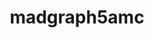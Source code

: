 ---
title: "madgraph5amc"
layout: cache
categories: [package, develop]
meta: {"compilers": ["none"], "num_specs": 9, "num_specs_by_stack": {"hep": 9, "root": 9}, "oss": ["ubuntu22.04"], "platforms": ["linux"], "stacks": ["hep", "root"], "targets": ["x86_64_v3"], "versions": ["2.9.20"]}
spec_details: [{"compiler": "none", "hash": "4d5nijk2lmqd3qeq3qmc2lchfapyteqy", "os": "ubuntu22.04", "platform": "linux", "size": "-", "stacks": ["hep", "root"], "target": "x86_64_v3", "variants": ["~atlas", "build_system=makefile", "~collier", "~ninja", "patches:=1bcdb0e", "~pythia8"], "versions": ["2.9.20"]}, {"compiler": "none", "hash": "bqchnxdonzeuv6wdxb3sbm7c5mishuph", "os": "ubuntu22.04", "platform": "linux", "size": "-", "stacks": ["hep", "root"], "target": "x86_64_v3", "variants": ["~atlas", "build_system=makefile", "~collier", "~ninja", "patches:=1bcdb0e", "~pythia8"], "versions": ["2.9.20"]}, {"compiler": "none", "hash": "cpexyswozyuwaqs4hn5jlzmz3tqf3lfe", "os": "ubuntu22.04", "platform": "linux", "size": "-", "stacks": ["hep", "root"], "target": "x86_64_v3", "variants": ["~atlas", "build_system=makefile", "~collier", "~ninja", "patches:=1bcdb0e", "~pythia8"], "versions": ["2.9.20"]}, {"compiler": "none", "hash": "deoqf44lpypbmqeyobm4kaovgex6fgjm", "os": "ubuntu22.04", "platform": "linux", "size": "-", "stacks": ["hep", "root"], "target": "x86_64_v3", "variants": ["~atlas", "build_system=makefile", "~collier", "~ninja", "patches:=1bcdb0e", "~pythia8"], "versions": ["2.9.20"]}, {"compiler": "none", "hash": "fqjb3x5jo2at3cutxhkdqvmbne4wlzrj", "os": "ubuntu22.04", "platform": "linux", "size": "-", "stacks": ["hep", "root"], "target": "x86_64_v3", "variants": ["~atlas", "build_system=makefile", "~collier", "~ninja", "patches:=1bcdb0e", "~pythia8"], "versions": ["2.9.20"]}, {"compiler": "none", "hash": "lpqjufsf6bnjfr3fzyxb5zqhowm5qlte", "os": "ubuntu22.04", "platform": "linux", "size": "-", "stacks": ["hep", "root"], "target": "x86_64_v3", "variants": ["~atlas", "build_system=makefile", "~collier", "~ninja", "patches:=1bcdb0e", "~pythia8"], "versions": ["2.9.20"]}, {"compiler": "none", "hash": "nhnr7btu47in54wndf7udat37itr3git", "os": "ubuntu22.04", "platform": "linux", "size": "-", "stacks": ["hep", "root"], "target": "x86_64_v3", "variants": ["~atlas", "build_system=makefile", "~collier", "~ninja", "patches:=1bcdb0e", "~pythia8"], "versions": ["2.9.20"]}, {"compiler": "none", "hash": "y5nkimq7anaxdbwipvsp3h435yiqpbgq", "os": "ubuntu22.04", "platform": "linux", "size": "-", "stacks": ["hep", "root"], "target": "x86_64_v3", "variants": ["~atlas", "build_system=makefile", "~collier", "~ninja", "patches:=1bcdb0e", "~pythia8"], "versions": ["2.9.20"]}, {"compiler": "none", "hash": "yaeqxo47d2etjjvyzqe5bkimlxizxjo2", "os": "ubuntu22.04", "platform": "linux", "size": "-", "stacks": ["hep", "root"], "target": "x86_64_v3", "variants": ["~atlas", "build_system=makefile", "~collier", "~ninja", "patches:=1bcdb0e", "~pythia8"], "versions": ["2.9.20"]}]
---